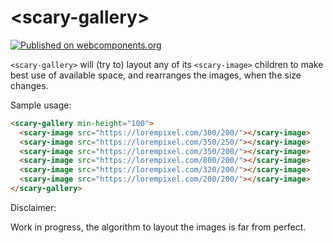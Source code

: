# \<scary-gallery\>

[![Published on webcomponents.org](https://img.shields.io/badge/webcomponents.org-published-blue.svg)](https://www.webcomponents.org/element/Scarygami/scary-gallery)

`<scary-gallery>` will (try to) layout any of its `<scary-image>` children
to make best use of available space, and rearranges the images, when the
size changes.

Sample usage:
<!---
```
<custom-element-demo>
  <template>
    <script src="../webcomponentsjs/webcomponents-lite.js"></script>
    <link rel="import" href="scary-gallery.html">
    <next-code-block></next-code-block>
  </template>
</custom-element-demo>
```
-->
```html
<scary-gallery min-height="100">
  <scary-image src="https://lorempixel.com/300/200/"></scary-image>
  <scary-image src="https://lorempixel.com/350/250/"></scary-image>
  <scary-image src="https://lorempixel.com/350/200/"></scary-image>
  <scary-image src="https://lorempixel.com/800/200/"></scary-image>
  <scary-image src="https://lorempixel.com/320/200/"></scary-image>
  <scary-image src="https://lorempixel.com/200/200/"></scary-image>
</scary-gallery>
```

Disclaimer:

Work in progress, the algorithm to layout the images is far from perfect.
